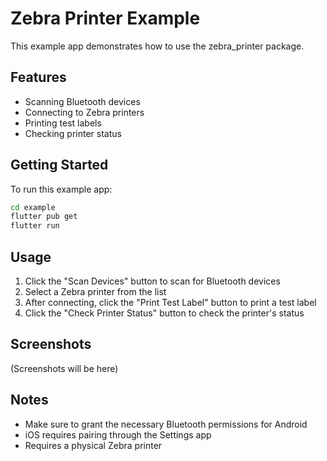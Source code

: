# Zebra Printer Example

This example app demonstrates how to use the zebra_printer package.

## Features

- Scanning Bluetooth devices
- Connecting to Zebra printers
- Printing test labels
- Checking printer status

## Getting Started

To run this example app:

```bash
cd example
flutter pub get
flutter run
```

## Usage

1. Click the "Scan Devices" button to scan for Bluetooth devices
2. Select a Zebra printer from the list
3. After connecting, click the "Print Test Label" button to print a test label
4. Click the "Check Printer Status" button to check the printer's status

## Screenshots

(Screenshots will be here)

## Notes

- Make sure to grant the necessary Bluetooth permissions for Android
- iOS requires pairing through the Settings app
- Requires a physical Zebra printer